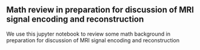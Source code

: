 ## Math review in preparation for discussion of MRI signal encoding and reconstruction
We use this jupyter notebook to review some math background in preparation for discussion of MRI signal encoding and reconstruction

